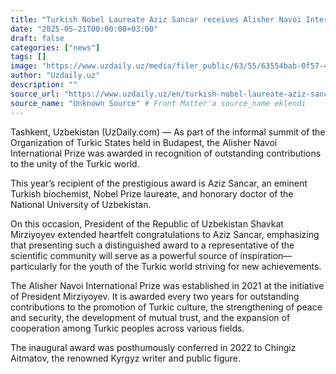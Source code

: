 ```yaml
---
title: "Turkish Nobel Laureate Aziz Sancar receives Alisher Navoi International Prize - UzDaily.uz"
date: "2025-05-21T00:00:00+03:00"
draft: false
categories: ["news"]
tags: []
image: "https://www.uzdaily.uz/media/filer_public/63/55/63554bab-0f57-4291-a678-e36b318b4f5c/alisher_navoi_premiya.jpg"
author: "Uzdaily.uz"
description: ""
source_url: "https://www.uzdaily.uz/en/turkish-nobel-laureate-aziz-sancar-receives-alisher-navoi-international-prize/"
source_name: "Unknown Source" # Front Matter'a source_name eklendi
---
```

Tashkent, Uzbekistan (UzDaily.com) — As part of the informal summit of the Organization of Turkic States held in Budapest, the Alisher Navoi International Prize was awarded in recognition of outstanding contributions to the unity of the Turkic world.

This year’s recipient of the prestigious award is Aziz Sancar, an eminent Turkish biochemist, Nobel Prize laureate, and honorary doctor of the National University of Uzbekistan.

On this occasion, President of the Republic of Uzbekistan Shavkat Mirziyoyev extended heartfelt congratulations to Aziz Sancar, emphasizing that presenting such a distinguished award to a representative of the scientific community will serve as a powerful source of inspiration—particularly for the youth of the Turkic world striving for new achievements.

The Alisher Navoi International Prize was established in 2021 at the initiative of President Mirziyoyev. It is awarded every two years for outstanding contributions to the promotion of Turkic culture, the strengthening of peace and security, the development of mutual trust, and the expansion of cooperation among Turkic peoples across various fields.

The inaugural award was posthumously conferred in 2022 to Chingiz Aitmatov, the renowned Kyrgyz writer and public figure.